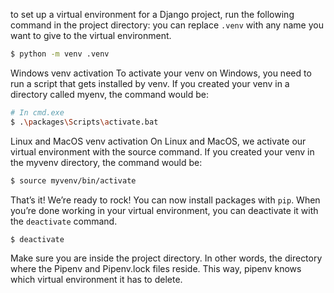 to set up a virtual environment for a Django project, run the following command in the project directory:
you can replace `.venv` with any name you want to give to the virtual environment.

```sh
$ python -m venv .venv
```

Windows venv activation
To activate your venv on Windows, you need to run a script that gets installed by venv. If you created your venv in a directory called myenv, the command would be:

```sh
# In cmd.exe
$ .\packages\Scripts\activate.bat
```

Linux and MacOS venv activation
On Linux and MacOS, we activate our virtual environment with the source command. If you created your venv in the myvenv directory, the command would be:

```sh
$ source myvenv/bin/activate
```

That’s it! We’re ready to rock! You can now install packages with `pip`. When you’re done working in your virtual environment, you can deactivate it with the `deactivate` command.

```sh
$ deactivate
```

Make sure you are inside the project directory. In other words, the directory where the Pipenv and Pipenv.lock files reside. This way, pipenv knows which virtual environment it has to delete.